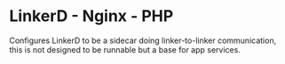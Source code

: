 LinkerD - Nginx - PHP
=====================

Configures LinkerD to be a sidecar doing linker-to-linker communication,
this is not designed to be runnable but a base for app services.
